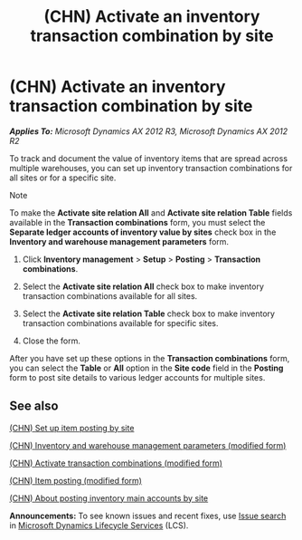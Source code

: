 ﻿---
title: (CHN) Activate an inventory transaction combination by site
TOCTitle: (CHN) Activate an inventory transaction combination by site
ms:assetid: 853a55fe-3ab3-4cc4-9866-197782e294c3
ms:mtpsurl: https://technet.microsoft.com/en-us/library/JJ664073(v=AX.60)
ms:contentKeyID: 49384657
ms.date: 04/18/2014
mtps_version: v=AX.60
---

# (CHN) Activate an inventory transaction combination by site 


_**Applies To:** Microsoft Dynamics AX 2012 R3, Microsoft Dynamics AX 2012 R2_

To track and document the value of inventory items that are spread across multiple warehouses, you can set up inventory transaction combinations for all sites or for a specific site.


> [!NOTE]
> <P>To make the <STRONG>Activate site relation All</STRONG> and <STRONG>Activate site relation Table</STRONG> fields available in the <STRONG>Transaction combinations</STRONG> form, you must select the <STRONG>Separate ledger accounts of inventory value by sites</STRONG> check box in the <STRONG>Inventory and warehouse management parameters</STRONG> form.</P>



1.  Click **Inventory management** \> **Setup** \> **Posting** \> **Transaction combinations**.

2.  Select the **Activate site relation All** check box to make inventory transaction combinations available for all sites.

3.  Select the **Activate site relation Table** check box to make inventory transaction combinations available for specific sites.

4.  Close the form.

After you have set up these options in the **Transaction combinations** form, you can select the **Table** or **All** option in the **Site code** field in the **Posting** form to post site details to various ledger accounts for multiple sites.

## See also

[(CHN) Set up item posting by site](chn-set-up-item-posting-by-site.md)

[(CHN) Inventory and warehouse management parameters (modified form)](https://technet.microsoft.com/en-us/library/jj664079\(v=ax.60\))

[(CHN) Activate transaction combinations (modified form)](https://technet.microsoft.com/en-us/library/jj664107\(v=ax.60\))

[(CHN) Item posting (modified form)](https://technet.microsoft.com/en-us/library/jj664026\(v=ax.60\))

[(CHN) About posting inventory main accounts by site](chn-about-posting-inventory-main-accounts-by-site.md)

  
**Announcements:** To see known issues and recent fixes, use [Issue search](http://go.microsoft.com/fwlink/?linkid=389258) in [Microsoft Dynamics Lifecycle Services](http://go.microsoft.com/fwlink/?linkid=306505) (LCS).

